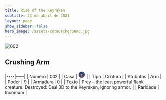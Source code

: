 ```yaml
---
title: Rise of the Keyraken
subtitle: 23 de abril de 2021
layout: page
show_sidebar: false
hero_image: /assets/cotaBackground.jpg
---
```


![002](https://cards-keyforge.s3.eu-north-1.amazonaws.com/media/en/rotk/002.png)

## Crushing Arm

|----|----|
| Número | 002 |
| Casa | ![Keyraken](https://raw.githubusercontent.com/cardsofkeyforge/cardsofkeyforge.github.io/master/rotk/keyraken.png "Keyraken") |
| Tipo | Criatura |
| Atributos | Arm |
| Poder | 9 |
| Armadura | 0 |
| Texto | Prey – the least powerful flank creature. Destroyed: Deal 3D to the Keyraken,  ignoring armor. |
| Raridade | Incomum |

